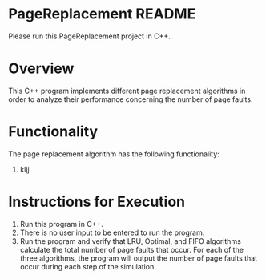 # PageReplacement README
Please run this PageReplacement project in C++.

# Overview
This C++ program implements different page replacement algorithms in order to analyze their performance concerning the number of page faults.

# Functionality
The page replacement algorithm has the following functionality:
1. kljj



# Instructions for Execution
1. Run this program in C++.
2. There is no user input to be entered to run the program.
3. Run the program and verify that LRU, Optimal, and FIFO algorithms calculate the total number of page faults that occur. For each of the three algorithms, the program will output the number of page faults that occur during each step of the simulation. 



